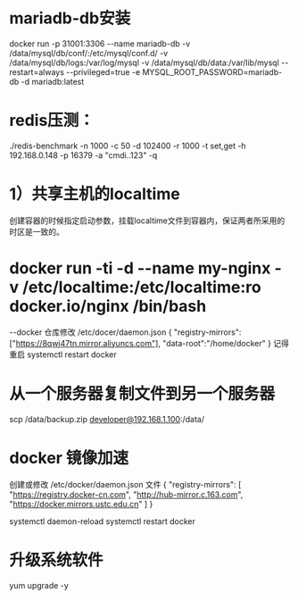 # mariadb-db安装
docker run -p 31001:3306 --name mariadb-db -v /data/mysql/db/conf/:/etc/mysql/conf.d/ -v /data/mysql/db/logs:/var/log/mysql -v /data/mysql/db/data:/var/lib/mysql --restart=always --privileged=true -e MYSQL_ROOT_PASSWORD=mariadb-db -d mariadb:latest


# redis压测：
./redis-benchmark -n 1000 -c 50 -d 102400 -r 1000 -t set,get -h 192.168.0.148 -p 16379 -a "cmdi..123" -q


# 1）共享主机的localtime
创建容器的时候指定启动参数，挂载localtime文件到容器内，保证两者所采用的时区是一致的。
# docker run -ti -d --name my-nginx -v /etc/localtime:/etc/localtime:ro  docker.io/nginx  /bin/bash

--docker 仓库修改 /etc/docer/daemon.json
{
  "registry-mirrors": ["https://8qwj47tn.mirror.aliyuncs.com"],
  "data-root":"/home/docker"
}
记得重启 systemctl restart docker

# 从一个服务器复制文件到另一个服务器 
scp /data/backup.zip developer@192.168.1.100:/data/

# docker 镜像加速
创建或修改 /etc/docker/daemon.json 文件
{
  "registry-mirrors": [
    "https://registry.docker-cn.com",
    "http://hub-mirror.c.163.com",
    "https://docker.mirrors.ustc.edu.cn"
  ]
}

systemctl daemon-reload
systemctl restart docker 

# 升级系统软件
yum upgrade -y